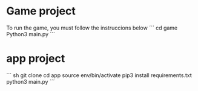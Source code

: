 # Game project 

To run the game, you must follow the instruccions below
´´´
cd game
Python3 main.py
´´´

# app project

´´´ sh
git clone
cd app
source env/bin/activate
pip3 install requirements.txt
python3 main.py
´´´